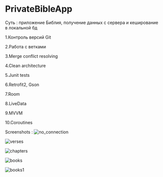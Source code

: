 # PrivateBibleApp
Суть : приложение Библия, получение данных с сервера и кеширование в локальной бд

1.Контроль версий Git

2.Работа с ветками

3.Merge conflict resolving

4.Clean architecture

5.Junit tests

6.Retrofit2, Gson

7.Room

8.LiveData

9.MVVM

10.Coroutines

Screenshots : 
![no_connection](https://github.com/DaniMiracles/PrivateBibleApp/assets/110726918/d29570a7-209b-42c9-a018-a88aaf738da9)

![verses](https://github.com/DaniMiracles/PrivateBibleApp/assets/110726918/ec40e2b2-a65a-47df-a65d-e172a465878b)

![chapters](https://github.com/DaniMiracles/PrivateBibleApp/assets/110726918/6d27baf9-618f-4f2b-826f-91a141443689)

![books](https://github.com/DaniMiracles/PrivateBibleApp/assets/110726918/92d71ac1-d8a3-4ebd-9524-5894624761a7)

![books1](https://github.com/DaniMiracles/PrivateBibleApp/assets/110726918/2e4bc158-08e7-4c1e-97da-b43eceabfdf2)
